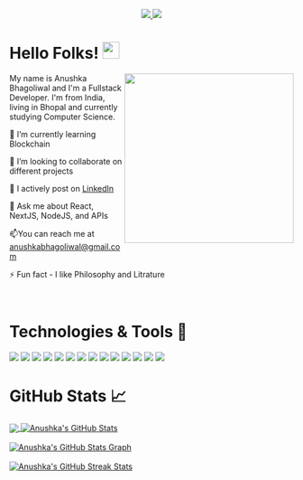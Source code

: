 
<p align="center">
  <a href="https://www.linkedin.com/in/anushkabhagoliwal/" target="_blank">
    <img src="https://img.shields.io/static/v1?label=|&message=LINKED-IN&color=cdf998&style=plastic&logo=linkedin&logo-color=white"/>
  </a>
  <a href="https://twitter.com/anushkabhagoliwal" target="_blank">
    <img src="https://img.shields.io/static/v1?label=|&message=TWITTER&color=d18014&style=plastic&logo=twitter&logo-color=white"/>
  </a>

</p>

# Hello Folks! <img src="https://em-content.zobj.net/source/whatsapp/116/happy-person-raising-one-hand_emoji-modifier-fitzpatrick-type-1-2_1f64b-1f3fb_1f3fb.png" width="30">
 <!-- Profile views -->
 <img src="https://media.licdn.com/dms/image/D5622AQHfpjL234EClw/feedshare-shrink_2048_1536/0/1693911767128?e=2147483647&v=beta&t=J2ZGomfV_OEzCK57MHHoGWAY8c8kmzalpvQ65tN8b40" align="right" height="300">
 
 <p align="left">My name is Anushka Bhagoliwal and I'm a Fullstack Developer.
   I'm from India, living in Bhopal and currently studying Computer Science.
</p>


🌱 I’m currently learning Blockchain

👯 I’m looking to collaborate on different projects

📝 I actively post on [LinkedIn](https://linkedin.com/in/anushkabhagoliwal)

👀 Ask me about React, NextJS, NodeJS, and APIs

📫You can reach me at anushkabhagoliwal@gmail.com

⚡ Fun fact  - I like Philosophy and Litrature

<br>


# Technologies & Tools 🔧
![](https://img.shields.io/badge/Code-HTML5-informational?style=flat&logo=html5&logoColor=white&color=brightgreen)
![](https://img.shields.io/badge/Code-CSS3-informational?style=flat&logo=css3&logoColor=white&color=brightgreen)
![](https://img.shields.io/badge/Code-JavaScript-informational?style=flat&logo=javascript&logoColor=white&color=brightgreen)
![](https://img.shields.io/badge/Code-ReactJS-informational?style=flat&logo=react&logoColor=white&color=brightgreen)
![](https://img.shields.io/badge/Code-NodeJS-informational?style=flat&logo=node.js&logoColor=white&color=brightgreen)
![](https://img.shields.io/badge/Code-Express-informational?style=flat&logo=express&logoColor=white&color=brightgreen)
![](https://img.shields.io/badge/Code-Bootstrap-informational?style=flat&logo=bootstrap&logoColor=white&color=brightgreen)
![](https://img.shields.io/badge/Database-MongoDB-informational?style=flat&logo=mongodb&logoColor=white&color=brightgreen)
![](https://img.shields.io/badge/Database-MySQL-informational?style=flat&logo=mysql&logoColor=white&color=brightgreen)
![](https://img.shields.io/badge/Tool-Firebase-informational?style=flat&logo=firebase&logoColor=white&color=brightgreen)
![](https://img.shields.io/badge/Tools-Git-informational?style=flat&logo=git&logoColor=white&color=brightgreen)
![](https://img.shields.io/badge/Cloud-AWS-informational?style=flat&logo=amazon&logoColor=white&color=brightgreen)
![](https://img.shields.io/badge/Java?style=flat&logo=gnu-bash&logoColor=white&color=brightgreen)
![](https://img.shields.io/badge/Editor-VSCode-informational?style=flat&logo=visualstudiocode&logoColor=white&color=brightgreen)
<br>

# GitHub Stats 📈
<a href="https://github.com/anushkabhagoliwal/anushkabhagoliwal">
  <img align="center" src="https://github-readme-stats.vercel.app/api/top-langs/?username=anushkabhagoliwal&hide=less&title_color=d13979&text_color=c9cacc&icon_color=2bbc8a&bg_color=1d1f21&langs_count=3" />
</a>

<a href="https://github.com/anushkabhagoliwal/anushkabhagoliwal">
  <img align="center" src="https://github-readme-stats.vercel.app/api?username=anushkabhagoliwal&count_private=true&show_icons=true&theme=radical&hide_border=true&custom_title=Anushka%20Bhagoliwal%27s%20Github%20Stats" alt="Anushka's GitHub Stats" />
</a>
<br><br>

<a href="https://github.com/anushkabhagoliwal/anushkabhagoliwal">
  <img align="center" src="https://github-profile-summary-cards.vercel.app/api/cards/profile-details?username=anushkabhagoliwal&theme=radical&hide_border=true)](https://github.com/anushkabhagoliwal" alt="Anushka's GitHub Stats Graph"/>
</a>
<br><br>

<a href="https://github.com/anushkabhagoliwal/anushkabhagoliwal">
  <img align="center" src="https://github-readme-streak-stats.herokuapp.com/?user=anushkabhagoliwal&theme=dark" alt="Anushka's GitHub Streak Stats"/>
</a>
<br>


<!-- icons with padding -->

[1.1]: http://i.imgur.com/tXSoThF.png (twitter icon with padding)
[2.1]: http://i.imgur.com/0o48UoR.png (github icon with padding)

<!-- icons without padding -->

[1.2]: http://i.imgur.com/wWzX9uB.png (twitter icon without padding)
[2.2]: http://i.imgur.com/9I6NRUm.png (github icon without padding)
[3.2]: https://raw.githubusercontent.com/MartinHeinz/MartinHeinz/master/linkedin-3-16.png (LinkedIn icon without padding)


<!-- links to your social media accounts -->

[1]: https://twitter.com/anushkabhagoliwal
[2]: https://github.com/anushkabhagoliwal
[3]: https://www.linkedin.com/in/anushkabhagoliwal/


<!-- default README.md -->
<!--
- 👋 Hi, I’m Anuhska Bhagoliwal
- 👀 I’m interested in Full Stack Web Development, Blockchain and other skills
- 🌱 I’m currently learning React
- 💞️ I’m looking to collaborate on different web dev projects
- 📫 How to reach me - You can contact me on anushkabhagoliwal.com
-->
